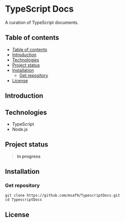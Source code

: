 <h1> TypeScript Docs </h1>
A curation of TypeScript documents.

## Table of contents

- [Table of contents](#table-of-contents)
- [Introduction](#introduction)
- [Technologies](#technologies)
- [Project status](#project-status)
- [Installation](#installation)
  - [Get repository](#get-repository)
- [License](#license)

## Introduction

## Technologies

- TypeScript
- Node.js

## Project status

> **In progress**

## Installation

### Get repository

```git
git clone https://github.com/msaf9/TypescriptDocs.git
cd TypescriptDocs
```

## License
